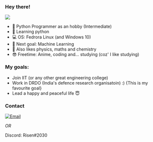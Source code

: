 
### Hey there!

![](https://komarev.com/ghpvc/?username=Risen54&label=PROFILE+VIEWS)

- :snake: Python Programmer as an hobby (Intermediate)
- :microscope: Learning python
- :computer: OS: Fedrora Linux (and Windows 10)
- :robot: Next goal: Machine Learning
- :apple: Also likes physics, maths and chemistry
- :sunglasses: Freetime: Anime, coding and... studying (coz' I like studying)

 ### My goals:
 
 - Join IIT (or any other great engineering college)
 - Work in DRDO (India's defence research organisatoin) :) {This is my favourite goal}
 - Lead a happy and peaceful life :innocent:
 ### Contact
 [![Email](https://img.shields.io/badge/Email-Contact-red?style=for-the-badge&logo=gmail)](mailto:satvik90four@gmail.com)
 
 *OR*
 
 Discord: Risen#2030
